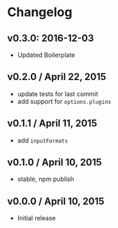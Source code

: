 # Changelog

## v0.3.0: 2016-12-03

- Updated Boilerplate

## v0.2.0 / April 22, 2015
- update tests for last commit
- add support for `options.plugins`

## v0.1.1 / April 11, 2015
- add `inputFormats`

## v0.1.0 / April 10, 2015
- stable, npm publish

## v0.0.0 / April 10, 2015

- Initial release
